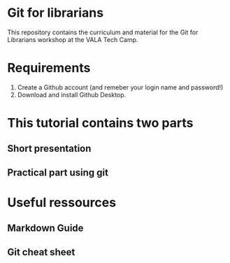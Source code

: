 # Git for librarians

This repository contains the curriculum and material for the Git for Librarians workshop at the VALA Tech Camp.

# Requirements

1. Create a Github account (and remeber your login name and password!)
2. Download and install Github Desktop.

# This tutorial contains two parts

## Short presentation
## Practical part using git

# Useful ressources

## Markdown Guide
## Git cheat sheet


